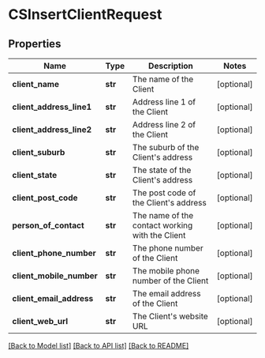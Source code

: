 # CSInsertClientRequest

## Properties
Name | Type | Description | Notes
------------ | ------------- | ------------- | -------------
**client_name** | **str** | The name of the Client | [optional] 
**client_address_line1** | **str** | Address line 1 of the Client | [optional] 
**client_address_line2** | **str** | Address line 2 of the Client | [optional] 
**client_suburb** | **str** | The suburb of the Client&#39;s address | [optional] 
**client_state** | **str** | The state of the Client&#39;s address | [optional] 
**client_post_code** | **str** | The post code of the Client&#39;s address | [optional] 
**person_of_contact** | **str** | The name of the contact working with the Client | [optional] 
**client_phone_number** | **str** | The phone number of the Client | [optional] 
**client_mobile_number** | **str** | The mobile phone number of the Client | [optional] 
**client_email_address** | **str** | The email address of the Client | [optional] 
**client_web_url** | **str** | The Client&#39;s website URL | [optional] 

[[Back to Model list]](../README.md#documentation-for-models) [[Back to API list]](../README.md#documentation-for-api-endpoints) [[Back to README]](../README.md)



